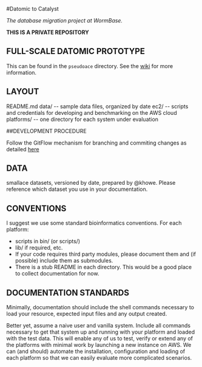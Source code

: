 #Datomic to Catalyst

*The database migration project at WormBase.*

**THIS IS A PRIVATE REPOSITORY**

## FULL-SCALE DATOMIC PROTOTYPE

This can be found in the `pseudoace` directory.  See the [wiki](https://github.com/wormbase/db/wiki)
for more information.

## LAYOUT

   README.md
   data/       -- sample data files, organized by date
   ec2/        -- scripts and credentials for developing
                  and benchmarking on the AWS cloud
   platforms/  -- one directory for each system under evaluation

##DEVELOPMENT PROCEDURE

Follow the GitFlow mechanism for branching and commiting changes as detailed [here](https://datasift.github.io/gitflow/IntroducingGitFlow.html)
   
## DATA

smallace datasets, versioned by date, prepared by @khowe. Please
reference which dataset you use in your documentation.

## CONVENTIONS

I suggest we use some standard bioinformatics conventions. For each platform:

* scripts in bin/ (or scripts/)
* lib/ if required, etc.
* If your code requires third party modules, please document them and (if possible) include them as submodules.
* There is a stub README in each directory. This would be a good place to collect documentation for now.

## DOCUMENTATION STANDARDS

Minimally, documentation should include the shell commands necessary to load your resource, expected
input files and any output created.

Better yet, assume a naive user and vanilla system. Include all commands necessary to get that
system up and running with your platform and loaded with the test data.  This will enable any of us
to test, verify or extend any of the platforms with minimal work by launching a new instance on AWS. 
We can (and should) automate the installation, configuration and loading of each platform so that we
can easily evaluate more complicated scenarios.

